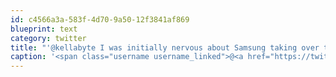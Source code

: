 ```yaml
---
id: c4566a3a-583f-4d70-9a50-12f3841af869
blueprint: text
category: twitter
title: "'@kellabyte I was initially nervous about Samsung taking over the Nexus line from HTC but they really proved themselves."
caption: '<span class="username username_linked">@<a href="https://twitter.com/kellabyte" title="Kelly Sommers">kellabyte</a></span> I was initially nervous about Samsung taking over the Nexus line from HTC but they really proved themselves.'
---
```

